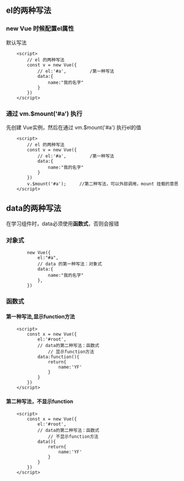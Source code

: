 ## el的两种写法

### new Vue 时候配置el属性

默认写法

```
    <script>
        // el 的两种写法
        const v = new Vue({
            // el:'#a',         /第一种写法
            data:{
                name:"我的名字"
            }
        })        
    </script>
```



### 通过 vm.$mount('#a') 执行

先创建 Vue实例，然后在通过 vm.$mount('#a') 执行el的值

```
    <script>
        // el 的两种写法
        const v = new Vue({
            // el:'#a',         /第一种写法
            data:{
                name:"我的名字"
            }
        }) 
        v.$mount('#a');     //第二种写法，可以外部调用，mount 挂载的意思 
    </script>
```



## data的两种写法

在学习组件时，data必须使用**函数式**，否则会报错

### 对象式

```
        new Vue({
            el:"#a",
            // data 的第一种写法：对象式
            data:{
                name:"我的名字"
            },
        })  
```



### 函数式

#### 	第一种写法,显示function方法

```
    <script>
        const x = new Vue({
            el:'#root',
            // data的第二种写法：函数式
                // 显示function方法
            data:function(){
                return{
                    name:'YF'
                }
            }
        })
    </script>
```

#### 	第二种写法，不显示function

```
    <script>
        const x = new Vue({
            el:'#root',
            // data的第二种写法：函数式
                // 不显示function方法
            data(){
                return{
                    name:'YF'
                }
            }
        })
    </script>
```

